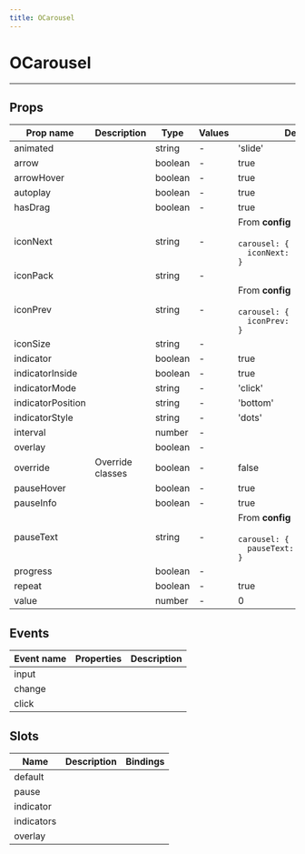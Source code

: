 ```yaml
---
title: OCarousel
---
```


# OCarousel

> <CarbonAds />

---

## Props

| Prop name         | Description      | Type    | Values | Default                                                                                                                                           |
| ----------------- | ---------------- | ------- | ------ | ------------------------------------------------------------------------------------------------------------------------------------------------- |
| animated          |                  | string  | -      | 'slide'                                                                                                                                           |
| arrow             |                  | boolean | -      | true                                                                                                                                              |
| arrowHover        |                  | boolean | -      | true                                                                                                                                              |
| autoplay          |                  | boolean | -      | true                                                                                                                                              |
| hasDrag           |                  | boolean | -      | true                                                                                                                                              |
| iconNext          |                  | string  | -      | <div>From <b>config</b></div><br><code style='white-space: nowrap; padding: 0;'> carousel: {<br>&nbsp;&nbsp;iconNext: 'chevron-right'<br>}</code> |
| iconPack          |                  | string  | -      |                                                                                                                                                   |
| iconPrev          |                  | string  | -      | <div>From <b>config</b></div><br><code style='white-space: nowrap; padding: 0;'> carousel: {<br>&nbsp;&nbsp;iconPrev: 'chevron-left'<br>}</code>  |
| iconSize          |                  | string  | -      |                                                                                                                                                   |
| indicator         |                  | boolean | -      | true                                                                                                                                              |
| indicatorInside   |                  | boolean | -      | true                                                                                                                                              |
| indicatorMode     |                  | string  | -      | 'click'                                                                                                                                           |
| indicatorPosition |                  | string  | -      | 'bottom'                                                                                                                                          |
| indicatorStyle    |                  | string  | -      | 'dots'                                                                                                                                            |
| interval          |                  | number  | -      |                                                                                                                                                   |
| overlay           |                  | boolean | -      |                                                                                                                                                   |
| override          | Override classes | boolean | -      | false                                                                                                                                             |
| pauseHover        |                  | boolean | -      | true                                                                                                                                              |
| pauseInfo         |                  | boolean | -      | true                                                                                                                                              |
| pauseText         |                  | string  | -      | <div>From <b>config</b></div><br><code style='white-space: nowrap; padding: 0;'> carousel: {<br>&nbsp;&nbsp;pauseText: 'Pause'<br>}</code>        |
| progress          |                  | boolean | -      |                                                                                                                                                   |
| repeat            |                  | boolean | -      | true                                                                                                                                              |
| value             |                  | number  | -      | 0                                                                                                                                                 |

## Events

| Event name | Properties | Description |
| ---------- | ---------- | ----------- |
| input      |            |
| change     |            |
| click      |            |

## Slots

| Name       | Description | Bindings |
| ---------- | ----------- | -------- |
| default    |             |          |
| pause      |             |          |
| indicator  |             | <br>     |
| indicators |             |          |
| overlay    |             |          |
